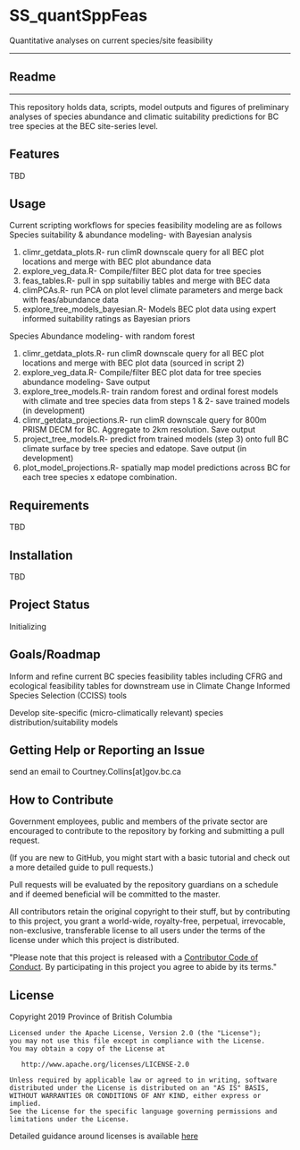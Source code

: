 # SS_quantSppFeas
Quantitative analyses on current species/site feasibility

---
## Readme 
---
This repository holds data, scripts, model outputs and figures of preliminary analyses of species abundance and climatic suitability predictions for BC tree species at the BEC site-series level.

## Features
TBD

## Usage
Current scripting workflows for species feasibility modeling are as follows 
Species suitability & abundance modeling- with Bayesian analysis 
1. climr_getdata_plots.R- run climR downscale query for all BEC plot locations and merge with BEC plot abundance data  
2. explore_veg_data.R- Compile/filter BEC plot data for tree species 
3. feas_tables.R- pull in spp suitabiliy tables and merge with BEC data 
4. climPCAs.R- run PCA on plot level climate parameters and merge back with feas/abundance data
5. explore_tree_models_bayesian.R- Models BEC plot data using expert informed suitability ratings as Bayesian priors

Species Abundance modeling- with random forest 
1. climr_getdata_plots.R- run climR downscale query for all BEC plot locations and merge with BEC plot data (sourced in script 2) 
2. explore_veg_data.R- Compile/filter BEC plot data for tree species abundance modeling- Save output 
3. explore_tree_models.R- train random forest and ordinal forest models with climate and tree species data from steps 1 & 2- save trained models (in development)
4. climr_getdata_projections.R- run climR downscale query for 800m PRISM DECM for BC. Aggregate to 2km resolution. Save output 
5. project_tree_models.R- predict from trained models (step 3) onto full BC climate surface by tree species and edatope. Save output (in development)
6. plot_model_projections.R- spatially map model predictions across BC for each tree species x edatope combination. 




## Requirements
TBD

## Installation
TBD

## Project Status
Initializing 

## Goals/Roadmap
Inform and refine current BC species feasibility tables including CFRG and ecological feasibility tables for downstream use in Climate Change Informed Species Selection (CCISS) tools

Develop site-specific (micro-climatically relevant) species distribution/suitability models 

## Getting Help or Reporting an Issue
send an email to Courtney.Collins[at]gov.bc.ca

## How to Contribute
Government employees, public and members of the private sector are encouraged to contribute to the repository by forking and submitting a pull request.

(If you are new to GitHub, you might start with a basic tutorial and check out a more detailed guide to pull requests.)

Pull requests will be evaluated by the repository guardians on a schedule and if deemed beneficial will be committed to the master.

All contributors retain the original copyright to their stuff, but by contributing to this project, you grant a world-wide, royalty-free, perpetual, irrevocable, non-exclusive, transferable license to all users under the terms of the license under which this project is distributed.


"Please note that this project is released with a [Contributor Code of Conduct](CODE_OF_CONDUCT.md). By participating in this project you agree to abide by its terms."

## License

  Copyright 2019 Province of British Columbia

    Licensed under the Apache License, Version 2.0 (the "License");
    you may not use this file except in compliance with the License.
    You may obtain a copy of the License at 

       http://www.apache.org/licenses/LICENSE-2.0

    Unless required by applicable law or agreed to in writing, software
    distributed under the License is distributed on an "AS IS" BASIS,
    WITHOUT WARRANTIES OR CONDITIONS OF ANY KIND, either express or implied.
    See the License for the specific language governing permissions and
    limitations under the License.

Detailed guidance around licenses is available 
[here](LICENSE.md)

